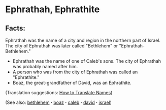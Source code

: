 # Ephrathah, Ephrathite #

## Facts: ##

Ephrathah was the name of a city and region in the northern part of Israel. The city of Ephrathah was later called "Bethlehem" or "Ephrathah-Bethlehem."

* Ephrathah was the name of one of Caleb's sons. The city of Ephrathah was probably named after him.
* A person who was from the city of Ephrathah was called an "Ephrathite."
* Boaz, the great-grandfather of David, was an Ephrathite.

(Translation suggestions: [How to Translate Names](https://git.door43.org/Door43/en-ta-translate-vol1/src/master/content/translate_names.md))

(See also: [bethlehem](../other/bethlehem.md) **·** [boaz](../other/boaz.md) **·** [caleb](../other/caleb.md) **·** [david](../other/david.md) **·** [israel](../other/israel.md))

